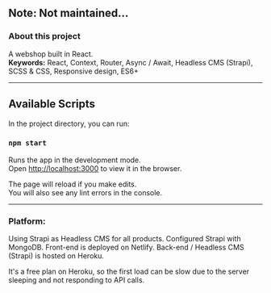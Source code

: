 ## Note: Not maintained...

### About this project

A webshop built in React.<br/>
**Keywords:** React, Context, Router, Async / Await, Headless CMS (Strapi), SCSS & CSS, Responsive design, ES6+

---

## Available Scripts

In the project directory, you can run:

### `npm start`

Runs the app in the development mode.<br>
Open [http://localhost:3000](http://localhost:3000) to view it in the browser.

The page will reload if you make edits.<br>
You will also see any lint errors in the console.

---

### Platform:

Using Strapi as Headless CMS for all products. Configured Strapi with MongoDB.
Front-end is deployed on Netlify.
Back-end / Headless CMS (Strapi) is hosted on Heroku.

It's a free plan on Heroku, so the first load can be slow due to the server sleeping and not responding to API calls.
